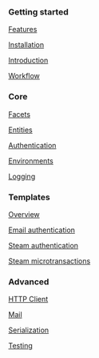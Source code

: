 
### Getting started

[Features](features)

[Installation](installation)

[Introduction](introduction)

[Workflow](workflow)


### Core

[Facets](facets)

[Entities](entities)

[Authentication](authentication)

[Environments](environments)

[Logging](logging)


### Templates

[Overview](templates)

[Email authentication](email-authentication)

[Steam authentication](steam-authentication)

[Steam microtransactions](steam-microtransactions)

<!--
### Modules

[Overview](modules)

[<span style="opacity: 0.5">Matchmaker</span>](matchmaker)

!--
[Leaderboards](leaderboards)
-->


### Advanced

[HTTP Client](http-client)

[Mail](mail)

[Serialization](serialization)

[Testing](testing)

